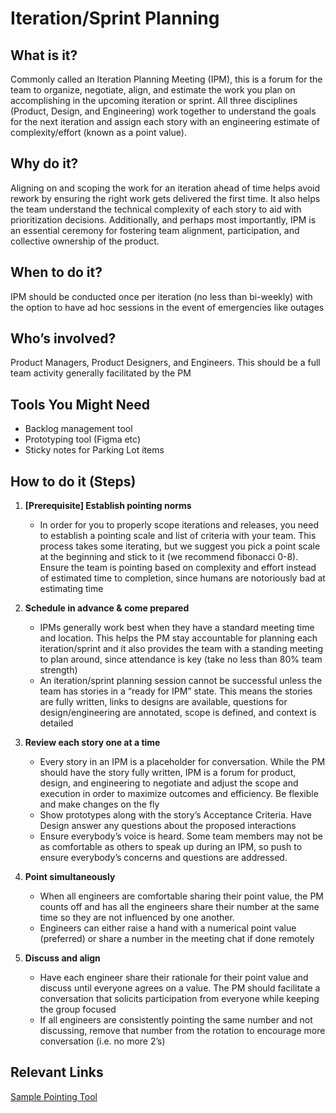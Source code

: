 # Iteration/Sprint Planning

## What is it?
Commonly called an Iteration Planning Meeting (IPM), this is a forum for the team to organize, negotiate, align, and estimate the work you plan on accomplishing in the upcoming iteration or sprint. All three disciplines (Product, Design, and Engineering) work together to understand the goals for the next iteration and assign each story with an engineering estimate of complexity/effort (known as a point value). 

## Why do it?
Aligning on and scoping the work for an iteration ahead of time helps avoid rework by ensuring the right work gets delivered the first time. It also helps the team understand the technical complexity of each story to aid with prioritization decisions. Additionally, and perhaps most importantly, IPM is an essential ceremony for fostering team alignment, participation, and collective ownership of the product.

## When to do it? 
IPM should be conducted once per iteration (no less than bi-weekly) with the option to have ad hoc sessions in the event of emergencies like outages

## Who’s involved? 
Product Managers, Product Designers, and Engineers. This should be a full team activity generally facilitated by the PM

## Tools You Might Need
* Backlog management tool
* Prototyping tool (Figma etc)
* Sticky notes for Parking Lot items

## How to do it (Steps)
1. **[Prerequisite] Establish pointing norms**
    * In order for you to properly scope iterations and releases, you need to establish a pointing scale and list of criteria with your team. This process takes some iterating, but we suggest you pick a point scale at the beginning and stick to it (we recommend fibonacci 0-8). Ensure the team is pointing based on complexity and effort instead of estimated time to completion, since humans are notoriously bad at estimating time

2. **Schedule in advance & come prepared**
    * IPMs generally work best when they have a standard meeting time and location. This helps the PM stay accountable for planning each iteration/sprint and it also provides the team with a standing meeting to plan around, since attendance is key (take no less than 80% team strength)
    * An iteration/sprint planning session cannot be successful unless the team has stories in a “ready for IPM” state. This means the stories are fully written, links to designs are available, questions for design/engineering are annotated, scope is defined, and context is detailed

3. **Review each story one at a time**
    * Every story in an IPM is a placeholder for conversation. While the PM should have the story fully written, IPM is a forum for product, design, and engineering to negotiate and adjust the scope and execution in order to maximize outcomes and efficiency. Be flexible and make changes on the fly
    * Show prototypes along with the story’s Acceptance Criteria. Have Design answer any questions about the proposed interactions
    * Ensure everybody’s voice is heard. Some team members may not be as comfortable as others to speak up during an IPM, so push to ensure everybody’s concerns and questions are addressed.

4. **Point simultaneously**
    * When all engineers are comfortable sharing their point value, the PM counts off and has all the engineers share their number at the same time so they are not influenced by one another.
    * Engineers can either raise a hand with a numerical point value (preferred) or share a number in the meeting chat if done remotely

5. **Discuss and align** 
   * Have each engineer share their rationale for their point value and discuss until everyone agrees on a value. The PM should facilitate a conversation that solicits participation from everyone while keeping the group focused
   * If all engineers are consistently pointing the same number and not discussing, remove that number from the rotation to encourage more conversation (i.e. no more 2’s)

## Relevant Links
[Sample Pointing Tool](https://code-sergeant.github.io/letsdecide/)
